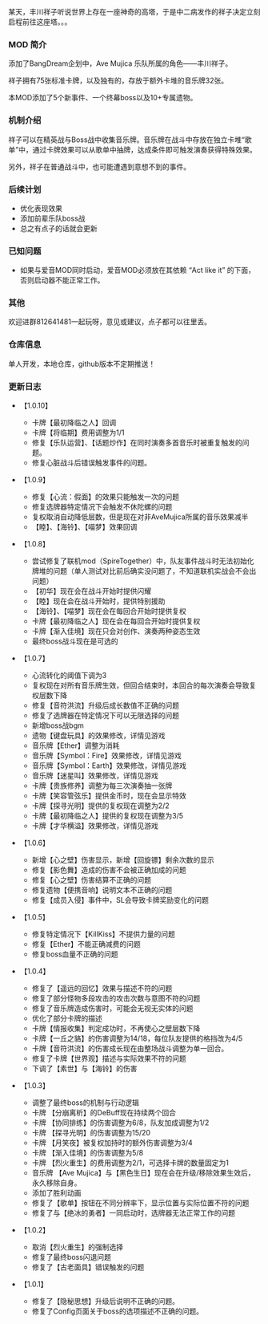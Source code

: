 某天，丰川祥子听说世界上存在一座神奇的高塔，于是中二病发作的祥子决定立刻启程前往这座塔。。。


### MOD 简介

添加了BangDream企划中，Ave Mujica 乐队所属的角色——丰川祥子。

祥子拥有75张标准卡牌，以及独有的，存放于额外卡堆的音乐牌32张。

本MOD添加了5个新事件、一个终幕boss以及10+专属遗物。

### 机制介绍

祥子可以在精英战与Boss战中收集音乐牌。音乐牌在战斗中存放在独立卡堆“歌单”中，通过卡牌效果可以从歌单中抽牌，达成条件即可触发演奏获得特殊效果。

另外，祥子在普通战斗中，也可能遭遇到意想不到的事件。

### 后续计划

- 优化表现效果
- 添加前辈乐队boss战
- 总之有点子的话就会更新

### 已知问题

- 如果与爱音MOD同时启动，爱音MOD必须放在其依赖 “Act like it” 的下面，否则启动器不能正常工作。

### 其他

欢迎进群812641481一起玩呀，意见或建议，点子都可以往里丢。

### 仓库信息

单人开发，本地仓库，github版本不定期推送！

### 更新日志
- 【1.0.10】
  - 卡牌【最初降临之人】回调
  - 卡牌【将临期】费用调整为1/1
  - 修复【乐队运营】、【话题炒作】在同时演奏多首音乐时被重复触发的问题。
  - 修复心脏战斗后错误触发事件的问题。


- 【1.0.9】
  - 修复【心流：假面】的效果只能触发一次的问题
  - 修复选牌器特定情况下会触发不休陀螺的问题
  - 复权取消自动降低层数，但是现在对非AveMujica所属的音乐效果减半
  - 【睦】、【海铃】、【喵梦】效果回调

- 【1.0.8】
  - 尝试修复了联机mod（SpireTogether）中，队友事件战斗时无法初始化牌堆的问题（单人测试对比前后确实没问题了，不知道联机实战会不会出问题）
  - 【初华】现在会在战斗开始时提供闪耀
  - 【睦】现在会在战斗开始时，提供特别援助
  - 【海铃】、【喵梦】现在会在每回合开始时提供复权
  - 卡牌【最初降临之人】现在会在每回合开始时提供复权
  - 卡牌【渐入佳境】现在只会对创作、演奏两种姿态生效
  - 最终boss战斗现在是可选的

- 【1.0.7】
  - 心流转化的阈值下调为3
  - 复权现在对所有音乐牌生效，但回合结束时，本回合的每次演奏会导致复权层数下降
  - 修复【音符洪流】升级后成长数值不正确的问题
  - 修复了选牌器在特定情况下可以无限选择的问题
  - 新增boss战bgm
  - 遗物【键盘玩具】的效果修改，详情见游戏
  - 音乐牌【Ether】调整为消耗
  - 音乐牌【Symbol：Fire】效果修改，详情见游戏
  - 音乐牌【Symbol：Earth】效果修改，详情见游戏
  - 音乐牌【迷星叫】效果修改，详情见游戏
  - 卡牌【贵族修养】调整为每三次演奏抽一张牌
  - 卡牌【笑容管弦乐】提供金币时，现在会显示特效
  - 卡牌【探寻光明】提供的复权现在调整为2/2
  - 卡牌【最初降临之人】提供的复权现在调整为3/5
  - 卡牌【才华横溢】效果修改，详情见游戏

- 【1.0.6】
  - 新增【心之壁】伤害显示，新增【回旋镖】剩余次数的显示
  - 修复【影色舞】造成的伤害不会被正确加成的问题
  - 修复【心之壁】伤害结算不正确的问题
  - 修复遗物【便携音响】说明文本不正确的问题
  - 修复【成员入侵】事件中，SL会导致卡牌奖励变化的问题

- 【1.0.5】
  - 修复特定情况下【KillKiss】不提供力量的问题
  - 修复【Ether】不能正确减费的问题
  - 修复boss血量不正确的问题

- 【1.0.4】
  - 修复了【遥远的回忆】效果与描述不符的问题
  - 修复了部分怪物多段攻击的攻击次数与意图不符的问题
  - 修复了音乐牌造成伤害时，可能会无视无实体的问题
  - 优化了部分卡牌的描述
  - 卡牌【情报收集】判定成功时，不再使心之壁层数下降
  - 卡牌【一丘之貉】的伤害调整为14/18，每位队友提供的格挡改为4/5
  - 卡牌【音符洪流】的伤害成长现在由整场战斗调整为单一回合。
  - 修复了卡牌【世界观】描述与实际效果不符的问题
  - 下调了【素世】与【海铃】的伤害

- 【1.0.3】
  - 调整了最终boss的机制与行动逻辑
  - 卡牌 【分崩离析】的DeBuff现在持续两个回合
  - 卡牌 【协同排练】的伤害调整为6/8，队友加成调整为1/2
  - 卡牌 【探寻光明】的伤害调整为15/20
  - 卡牌 【月笑夜】被复权加持时的额外伤害调整为3/4
  - 卡牌 【渐入佳境】的伤害调整为5/8
  - 卡牌 【烈火重生】的费用调整为2/1，可选择卡牌的数量固定为1
  - 音乐牌 【Ave Mujica】与【黑色生日】现在会在升级/移除效果生效后，永久移除自身。
  - 添加了胜利动画
  - 修复了【歌单】按钮在不同分辨率下，显示位置与实际位置不符的问题
  - 修复了与【绝冰的勇者】一同启动时，选牌器无法正常工作的问题

- 【1.0.2】
  - 取消【烈火重生】的强制选择
  - 修复了最终boss闪退问题
  - 修复了【古老面具】错误触发的问题

- 【1.0.1】
  - 修复了【隐秘思想】升级后说明不正确的问题。
  - 修复了Config页面关于boss的选项描述不正确的问题。

